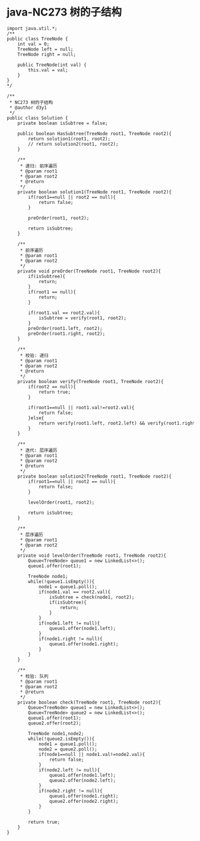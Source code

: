 # java-NC273 树的子结构


    import java.util.*;
    /**
    public class TreeNode {
        int val = 0;
        TreeNode left = null;
        TreeNode right = null;
    
        public TreeNode(int val) {
            this.val = val;
        }
    }
    */
    
    /**
     * NC273 树的子结构
     * @author d3y1
     */
    public class Solution {
        private boolean isSubtree = false;
    
        public boolean HasSubtree(TreeNode root1, TreeNode root2){
            return solution1(root1, root2);
            // return solution2(root1, root2);
        }
    
        /**
         * 递归: 前序遍历
         * @param root1
         * @param root2
         * @return
         */
        private boolean solution1(TreeNode root1, TreeNode root2){
            if(root1==null || root2 == null){
                return false;
            }
    
            preOrder(root1, root2);
    
            return isSubtree;
        }
    
        /**
         * 前序遍历
         * @param root1
         * @param root2
         */
        private void preOrder(TreeNode root1, TreeNode root2){
            if(isSubtree){
                return;
            }
            if(root1 == null){
                return;
            }
    
            if(root1.val == root2.val){
                isSubtree = verify(root1, root2);
            }
            preOrder(root1.left, root2);
            preOrder(root1.right, root2);
        }
    
        /**
         * 校验: 递归
         * @param root1
         * @param root2
         * @return
         */
        private boolean verify(TreeNode root1, TreeNode root2){
            if(root2 == null){
                return true;
            }
    
            if(root1==null || root1.val!=root2.val){
                return false;
            }else{
                return verify(root1.left, root2.left) && verify(root1.right, root2.right);
            }
        }
    
        /**
         * 迭代: 层序遍历
         * @param root1
         * @param root2
         * @return
         */
        private boolean solution2(TreeNode root1, TreeNode root2){
            if(root1==null || root2 == null){
                return false;
            }
    
            levelOrder(root1, root2);
    
            return isSubtree;
        }
    
        /**
         * 层序遍历
         * @param root1
         * @param root2
         */
        private void levelOrder(TreeNode root1, TreeNode root2){
            Queue<TreeNode> queue1 = new LinkedList<>();
            queue1.offer(root1);
    
            TreeNode node1;
            while(!queue1.isEmpty()){
                node1 = queue1.poll();
                if(node1.val == root2.val){
                    isSubtree = check(node1, root2);
                    if(isSubtree){
                        return;
                    }
                }
                if(node1.left != null){
                    queue1.offer(node1.left);
                }
                if(node1.right != null){
                    queue1.offer(node1.right);
                }
            }
        }
    
        /**
         * 校验: 队列
         * @param root1
         * @param root2
         * @return
         */
        private boolean check(TreeNode root1, TreeNode root2){
            Queue<TreeNode> queue1 = new LinkedList<>();
            Queue<TreeNode> queue2 = new LinkedList<>();
            queue1.offer(root1);
            queue2.offer(root2);
    
            TreeNode node1,node2;
            while(!queue2.isEmpty()){
                node1 = queue1.poll();
                node2 = queue2.poll();
                if(node1==null || node1.val!=node2.val){
                    return false;
                }
                if(node2.left != null){
                    queue1.offer(node1.left);
                    queue2.offer(node2.left);
                }
                if(node2.right != null){
                    queue1.offer(node1.right);
                    queue2.offer(node2.right);
                }
            }
    
            return true;
        }
    }
    

  

